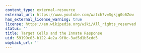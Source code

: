```yaml
---
content_type: external-resource
external_url: https://www.youtube.com/watch?v=Sgkjg0o6Zow
has_external_license_warning: true
license: https://en.wikipedia.org/wiki/All_rights_reserved
status: ''
title: Target Cells and the Innate Response
uid: 59199c03-b122-4e2a-9f0c-3ad5d1b5cdd5
wayback_url: ''
---
```

